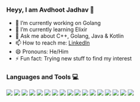 

### Heyy, I am Avdhoot Jadhav 👋

<!--
**AvdhootJadhav/AvdhootJadhav** is a ✨ _special_ ✨ repository because its `README.md` (this file) appears on your GitHub profile. -->

 - 🔭 I’m currently working on Golang
 - 🌱 I’m currently learning Elixir
 - 💬 Ask me about C++, Golang, Java & Kotlin
 - 📫 How to reach me: [LinkedIn](https://www.linkedin.com/in/avdhoot-jadhav-349a80185/)
 - 😄 Pronouns: He/Him
 - ⚡ Fun fact: Trying new stuff to find my interest

### Languages and Tools 💻
<p>

<!-- Elixir -->
<img src = "https://img.shields.io/badge/elixir-%234B275F.svg?style=for-the-badge&logo=elixir&logoColor=white)">
 
<!-- Rust -->
 <img src = "https://img.shields.io/badge/rust-%23000000.svg?style=for-the-badge&logo=rust&logoColor=white">

 <!-- Go -->
 <img src="https://img.shields.io/badge/go-%2300ADD8.svg?style=for-the-badge&logo=go&logoColor=white">
 
<!-- C++ -->
 <img src="https://img.shields.io/badge/c++-%2300599C.svg?style=for-the-badge&logo=c%2B%2B&logoColor=white">
 
<!-- Java -->
 <img src="https://img.shields.io/badge/java-%23ED8B00.svg?style=for-the-badge&logo=java&logoColor=white">

<!-- Kotlin -->
<img src="https://img.shields.io/badge/kotlin-%237F52FF.svg?style=for-the-badge&logo=kotlin&logoColor=white">
 
<!--  HTML 5 -->
 <img src="https://img.shields.io/badge/html5-%23E34F26.svg?style=for-the-badge&logo=html5&logoColor=white">
 
<!--  CSS -->
 <img src="https://img.shields.io/badge/css3-%231572B6.svg?style=for-the-badge&logo=css3&logoColor=white">
 
<!--  Javascript -->
 <img src="https://img.shields.io/badge/javascript-%23323330.svg?style=for-the-badge&logo=javascript&logoColor=%23F7DF1E">
 
 <!-- Spring Boot -->
 <img src="https://img.shields.io/badge/Spring_Boot-F2F4F9?style=for-the-badge&logo=spring-boot">
 
<!--  Bootstrap -->
 <img src="https://img.shields.io/badge/bootstrap-%23563D7C.svg?style=for-the-badge&logo=bootstrap&logoColor=white">
 
<!-- Git -->
 <img src="https://img.shields.io/badge/git-%23F05033.svg?style=for-the-badge&logo=git&logoColor=white">

 <!-- Docker -->
 <img src="https://img.shields.io/badge/docker-%230db7ed.svg?style=for-the-badge&logo=docker&logoColor=white">
 
<!--  Hibernate -->
 <img src="https://img.shields.io/badge/Hibernate-59666C?style=for-the-badge&logo=Hibernate&logoColor=white">

<!-- Firebase -->
 <img src="https://img.shields.io/badge/firebase-ffca28?style=for-the-badge&logo=firebase&logoColor=black">

<!-- MongoDB -->
 <img src="https://img.shields.io/badge/MongoDB-%234ea94b.svg?style=for-the-badge&logo=mongodb&logoColor=white">

<!-- PostgreSQL -->
<img src="https://img.shields.io/badge/postgres-%23316192.svg?style=for-the-badge&logo=postgresql&logoColor=white">
</p>
